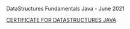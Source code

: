  DataStructures Fundamentals Java - June 2021
 
 <a href="https://softuni.bg/certificates/details/110396/33208198">CERTIFICATE FOR DATASTRUCTURES JAVA</a>
